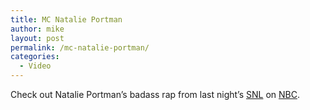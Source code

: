 ```yaml
---
title: MC Natalie Portman
author: mike
layout: post
permalink: /mc-natalie-portman/
categories:
  - Video
---
```

Check out Natalie Portman&#8217;s badass rap from last night&#8217;s [SNL][1] on [NBC][2].

 [1]: http://www.nbc.com/Saturday_Night_Live/
 [2]: http://nbc.com/Video/videos/snl_1439_natalieraps.shtml